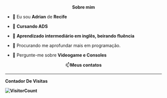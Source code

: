 
<p align="center"><b>Sobre mim</b></p>

<p align="left">
  
- 👦 Eu sou <strong>Adrian</strong> de <strong>Recife</strong>

- 🔭 <strong>Cursando ADS</strong>

- 🌱 <strong>Aprendizado intermediário em inglês, beirando fluência</strong>

- 👯 Procurando me aprofundar mais em programação.

- 💬 Pergunte-me sobre <strong>Videogame e Consoles</strong>
</p>
<p align="center">📫<b>Meus contatos</br></p>


*************
**Contador De Visitas**

![VisitorCount](https://profile-counter.glitch.me/{AdrianCirimele}/count.svg)
